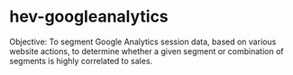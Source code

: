 # hev-googleanalytics

Objective: To segment Google Analytics session data, based on various website actions, to determine whether a given segment or combination of segments is highly correlated to sales.
